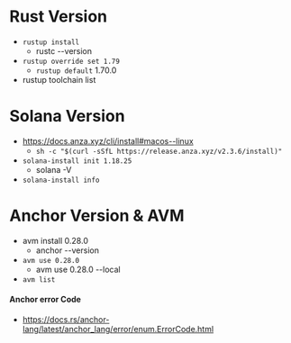 # Rust Version

- `rustup install`
  - rustc --version
- `rustup override set 1.79`
  - `rustup default` 1.70.0
- rustup toolchain list

# Solana Version

- https://docs.anza.xyz/cli/install#macos--linux
  - `sh -c "$(curl -sSfL https://release.anza.xyz/v2.3.6/install)"`
- `solana-install init 1.18.25`
  - solana -V
- `solana-install info`

# Anchor Version & AVM

- avm install 0.28.0
  - anchor --version
- `avm use 0.28.0`
  - avm use 0.28.0 --local
- `avm list`

#### Anchor error Code

- https://docs.rs/anchor-lang/latest/anchor_lang/error/enum.ErrorCode.html
